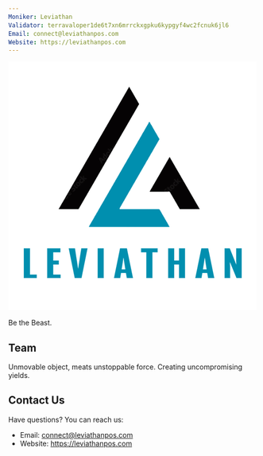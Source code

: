 ```yaml
---
Moniker: Leviathan
Validator: terravaloper1de6t7xn6mrrckxgpku6kypgyf4wc2fcnuk6jl6
Email: connect@leviathanpos.com
Website: https://leviathanpos.com
---
```


 ![LEVIATHAN](LEVIATHAN.png)

Be the Beast.

## Team

Unmovable object, meats unstoppable force. Creating uncompromising yields.

## Contact Us

Have questions? You can reach us:
* Email: connect@leviathanpos.com
* Website: https://leviathanpos.com



